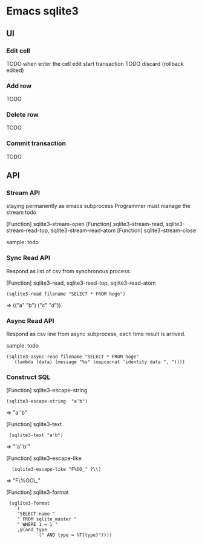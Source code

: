 Emacs sqlite3
=============

## UI

### Edit cell

TODO when enter the cell edit start transaction
TODO discard (rollback edited)


### Add row

TODO

### Delete row

TODO

### Commit transaction

TODO

## API

### Stream API

staying permanently as emacs subprocess
Programmer must manage the stream todo

[Function] sqlite3-stream-open
[Function] sqlite3-stream-read, sqlite3-stream-read-top, sqlite3-stream-read-atom
[Function] sqlite3-stream-close

sample: todo

### Sync Read API

Respond as list of csv from synchronous process.

[Function] sqlite3-read, sqlite3-read-top, sqlite3-read-atom

    (sqlite3-read filename "SELECT * FROM hoge")

=>  (("a" "b") ("c" "d"))

### Async Read API

Respond as csv line from async subprocess, each time result is arrived.

sample: todo



    (sqlite3-async-read filename "SELECT * FROM hoge"
	   (lambda (data) (message "%s" (mapcocnat 'identity data ", "))))
	   
### Construct SQL

[Function] sqlite3-escape-string

    (sqlite3-escape-string  "a'b")

  => "a''b" 

[Function] sqlite3-text

     (sqlite3-text "a'b")
   
   => "'a''b'"

[Function] sqlite3-escape-like

      (sqlite3-escape-like "F%OO_" ?\\)
	  
  => "F\\%OO\\_"

[Function] sqlite3-format

     (sqlite3-format
       `(
        "SELECT name "
        " FROM sqlite_master "
        " WHERE 1 = 1 "
        ,@(and type
               `(" AND type = %T{type}"))))

